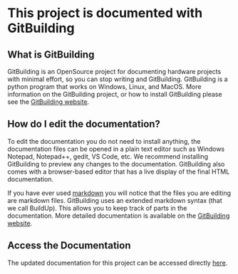 # This project is documented with GitBuilding

## What is GitBuilding

GitBuilding is an OpenSource project for documenting hardware projects with minimal
effort, so you can stop writing and GitBuilding. GitBuilding is a python program that
works on Windows, Linux, and MacOS. More information on the GitBuilding project, or how
to install GitBuilding please see the [GitBuilding website](http://gitbuilding.io).

## How do I edit the documentation?

To edit the documentation you do not need to install anything, the documentation files can
be opened in a plain text editor such as Windows Notepad, Notepad++, gedit, VS Code, etc.
We recommend installing GitBuilding to preview any changes to the documentation.
GitBuilding also comes with a browser-based editor that has a live display of the final HTML documentation.

If you have ever used [markdown](https://www.markdownguide.org/basic-syntax/) you will
notice that the files you are editing are markdown files. GitBuilding uses an extended
markdown syntax (that we call BuildUp). This allows you to keep track of parts in the
documentation. More detailed documentation is available on the
[GitBuilding website](https://gitbuilding.io).

## Access the Documentation

The updated documentation for this project can be accessed directly [here](https://github.com/wenzel-lab/high-voltage-pulse-generator/blob/master/docs/mouser_cart_components.xls).
